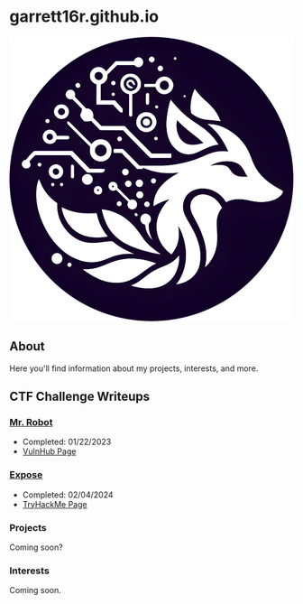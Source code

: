 # garrett16r.github.io
![Profile Picture](assets/pfp.png)
## About

Here you'll find information about my projects, interests, and more.

## CTF Challenge Writeups

### [**Mr. Robot**](writeups/mr-robot.md)
- Completed: 01/22/2023
- [VulnHub Page](https://www.vulnhub.com/entry/mr-robot-1,151/)

### [Expose](writeups/expose.md)
- Completed: 02/04/2024
- [TryHackMe Page](https://tryhackme.com/room/expose)

### Projects

Coming soon?

### Interests

Coming soon.